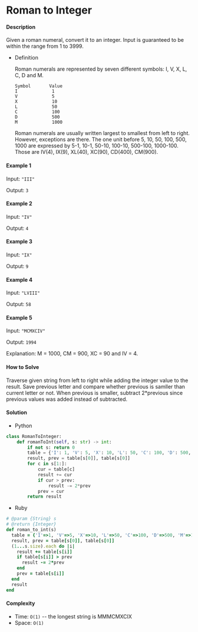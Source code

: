 # Roman to Integer

#### Description

Given a roman numeral, convert it to an integer. Input is guaranteed to be within the range from 1 to 3999.

- Definition

    Roman numerals are represented by seven different symbols: I, V, X, L, C, D and M.

    ```
    Symbol       Value
    I             1
    V             5
    X             10
    L             50
    C             100
    D             500
    M             1000
    ```

    Roman numerals are usually written largest to smallest from left to right. However, exceptions are there. The one unit before 5, 10, 50, 100, 500, 1000 are expressed by 5-1, 10-1, 50-10, 100-10, 500-100, 1000-100. Those are IV(4), IX(9), XL(40), XC(90), CD(400), CM(900).

#### Example 1
Input: `"III"`

Output: `3`

#### Example 2
Input: `"IV"`

Output: `4`

#### Example 3
Input: `"IX"`

Output: `9`

#### Example 4
Input: `"LVIII"`

Output: `58`

#### Example 5
Input: `"MCMXCIV"`

Output: `1994`

Explanation: M = 1000, CM = 900, XC = 90 and IV = 4.

#### How to Solve

Traverse given string from left to right while adding the integer value to the result. Save previous letter and compare whether previous is samller than current letter or not. When previous is smaller, subtract 2*previous since previous values was added instead of subtracted.

#### Solution
- Python

```python
class RomanToInteger:
    def romanToInt(self, s: str) -> int:
        if not s: return 0
        table = {'I': 1, 'V': 5, 'X': 10, 'L': 50, 'C': 100, 'D': 500, 'M': 1000}
        result, prev = table[s[0]], table[s[0]]
        for c in s[1:]:
            cur = table[c]
            result += cur
            if cur > prev:
                result -= 2*prev
            prev = cur
        return result
```

- Ruby

```ruby
# @param {String} s
# @return {Integer}
def roman_to_int(s)
  table = {'I'=>1, 'V'=>5, 'X'=>10, 'L'=>50, 'C'=>100, 'D'=>500, 'M'=>1000}
  result, prev = table[s[0]], table[s[0]]
  (1...s.size).each do |i|
    result += table[s[i]]
    if table[s[i]] > prev
      result -= 2*prev
    end
    prev = table[s[i]]
  end
  result
end
```

#### Complexity
- Time: `O(1)` -- the longest string is MMMCMXCIX
- Space: `O(1)`
